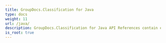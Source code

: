 ```yaml
---
title: GroupDocs.Classification for Java
type: docs
weight: 11
url: /java/
description: GroupDocs.Classification for Java API References contain examples, code snippets, and API documentation. It provides packages, classes, interfaces, and other API details.
is_root: true
---
```

